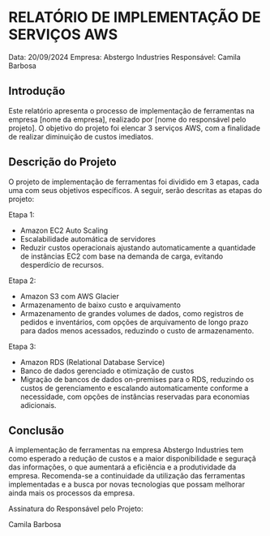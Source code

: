 # RELATÓRIO DE IMPLEMENTAÇÃO DE SERVIÇOS AWS

Data: 20/09/2024
Empresa: Abstergo Industries 
Responsável: Camila Barbosa

## Introdução
Este relatório apresenta o processo de implementação de ferramentas na empresa [nome da empresa], realizado por [nome do responsável pelo projeto]. O objetivo do projeto foi elencar 3 serviços AWS, com a finalidade de realizar diminuição de custos imediatos.

## Descrição do Projeto
O projeto de implementação de ferramentas foi dividido em 3 etapas, cada uma com seus objetivos específicos. A seguir, serão descritas as etapas do projeto:

Etapa 1: 
- Amazon EC2 Auto Scaling
- Escalabilidade automática de servidores
- Reduzir custos operacionais ajustando automaticamente a quantidade de instâncias EC2 com base na demanda de carga, evitando desperdício de recursos.

Etapa 2: 
- Amazon S3 com AWS Glacier
- Armazenamento de baixo custo e arquivamento
- Armazenamento de grandes volumes de dados, como registros de pedidos e inventários, com opções de arquivamento de longo prazo para dados menos acessados, reduzindo o custo de armazenamento.

Etapa 3: 
- Amazon RDS (Relational Database Service)
- Banco de dados gerenciado e otimização de custos
- Migração de bancos de dados on-premises para o RDS, reduzindo os custos de gerenciamento e escalando automaticamente conforme a necessidade, com opções de instâncias reservadas para economias adicionais.



## Conclusão
A implementação de ferramentas na empresa Abstergo Industries tem como esperado a redução de custos e a maior disponibilidade e seguraçã das informações, o que aumentará a eficiência e a produtividade da empresa. Recomenda-se a continuidade da utilização das ferramentas implementadas e a busca por novas tecnologias que possam melhorar ainda mais os processos da empresa.


Assinatura do Responsável pelo Projeto:

Camila Barbosa
